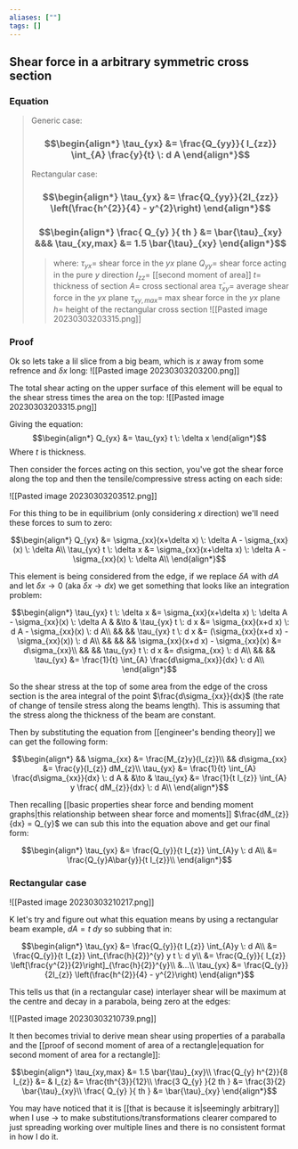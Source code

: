 ```yaml
---
aliases: [""]
tags: []
---
```


## Shear force in a arbitrary symmetric cross section

### Equation

> Generic case:
> ### $$\begin{align*} \tau_{yx} &=  \frac{Q_{yy}}{ I_{zz}} \int_{A} \frac{y}{t}  \: d A \end{align*}$$
> Rectangular case:
> ### $$\begin{align*} \tau_{yx} &= \frac{Q_{yy}}{2I_{zz}} \left(\frac{h^{2}}{4} - y^{2}\right)  \end{align*}$$
> ### $$\begin{align*} \frac{ Q_{y} }{ th } &= \bar{\tau}_{xy} &&& \tau_{xy,max} &= 1.5 \bar{\tau}_{xy} \end{align*}$$
>> where:
>> $\tau_{yx}=$ shear force in the $yx$ plane
>> $Q_{yy}=$ shear force acting in the pure $y$ direction
>> $I_{zz}=$ [[second moment of area]]
>> $t=$ thickness of section
>> $A=$ cross sectional area 
>> $\bar{\tau}_{xy}=$ average shear force in the $yx$ plane
>> ${\tau}_{xy,max}=$ max shear force in the $yx$ plane
>> $h=$ height of the rectangular cross section
>> ![[Pasted image 20230303203315.png]]


### Proof

Ok so lets take a lil slice from a big beam, which is $x$ away from some refrence and $\delta x$ long:
![[Pasted image 20230303203200.png]]

The total shear acting on the upper surface of this element will be equal to the shear stress times the area on the top:
![[Pasted image 20230303203315.png]]

Giving the equation:
$$\begin{align*}
Q_{yx} &= \tau_{yx} t \: \delta x
\end{align*}$$
Where $t$ is thickness.

Then consider the forces acting on this section, you've got the shear force along the top and then the tensile/compressive stress acting on each side:

![[Pasted image 20230303203512.png]]

For this thing to be in equilibrium (only considering $x$ direction) we'll need these forces to sum to zero:

$$\begin{align*}
Q_{yx} &= \sigma_{xx}(x+\delta x) \: \delta A - \sigma_{xx}(x) \: \delta A\\
\tau_{yx} t \: \delta x &= \sigma_{xx}(x+\delta x) \: \delta A - \sigma_{xx}(x) \: \delta A\\
\end{align*}$$

This element is being considered from the edge, if we replace $\delta A$ with $dA$ and let $\delta x \to 0$ (aka $\delta x \to dx$) we get something that looks like an integration problem:

$$\begin{align*}
\tau_{yx} t \: \delta x &= \sigma_{xx}(x+\delta x) \: \delta A - \sigma_{xx}(x) \: \delta A & &\to & \tau_{yx} t \: d x &= \sigma_{xx}(x+d x) \: d A - \sigma_{xx}(x) \: d A\\
&& && \tau_{yx} t \: d x &= (\sigma_{xx}(x+d x) - \sigma_{xx}(x)) \: d A\\
&& && && \sigma_{xx}(x+d x) - \sigma_{xx}(x) &= d\sigma_{xx}\\
&& && \tau_{yx} t \: d x &=  d\sigma_{xx} \: d A\\
&& && \tau_{yx} &= \frac{1}{t} \int_{A} \frac{d\sigma_{xx}}{dx} \: d A\\
\end{align*}$$

So the shear stress at the top of some area from the edge of the cross section is the area integral of the point $\frac{d\sigma_{xx}}{dx}$ (the rate of change of tensile stress along the beams length). This is assuming that the stress along the thickness of the beam are constant.

Then by substituting the equation from [[engineer's bending theory]] we can get the following form:

$$\begin{align*}
&& \sigma_{xx} &= \frac{M_{z}y}{I_{z}}\\
&& d\sigma_{xx} &= \frac{y}{I_{z}} dM_{z}\\
\tau_{yx} &= \frac{1}{t} \int_{A} \frac{d\sigma_{xx}}{dx} \: d A & &\to & \tau_{yx} &=  \frac{1}{t I_{z}} \int_{A} y \frac{ dM_{z}}{dx} \: d A\\
\end{align*}$$

Then recalling [[basic properties shear force and bending moment graphs|this relationship between shear force and moments]] $\frac{dM_{z}}{dx} = Q_{y}$ we can sub this into the equation above and get our final form:

$$\begin{align*}
\tau_{yx} &=  \frac{Q_{y}}{t I_{z}} \int_{A}y  \: d A\\
 &=  \frac{Q_{y}A\bar{y}}{t I_{z}}\\
\end{align*}$$

### Rectangular case

![[Pasted image 20230303210217.png]]

K let's try and figure out what this equation means by using a rectangular beam example, $dA=t\:dy$ so subbing that in:

$$\begin{align*}
\tau_{yx} &=  \frac{Q_{y}}{t I_{z}} \int_{A}y  \: d A\\
 &=  \frac{Q_{y}}{t I_{z}} \int_{\frac{h}{2}}^{y} y t \: d y\\
 &= \frac{Q_{y}}{ I_{z}} \left[\frac{y^{2}}{2}\right]_{\frac{h}{2}}^{y}\\
&...\\
\tau_{yx} &= \frac{Q_{y}}{2I_{z}} \left(\frac{h^{2}}{4} - y^{2}\right) 
\end{align*}$$

This tells us that (in a rectangular case) interlayer shear will be maximum at the centre and decay in a parabola, being zero at the edges:

![[Pasted image 20230303210739.png]]

It then becomes trivial to derive mean shear using properties of a paraballa and the [[proof of second moment of area of a rectangle|equation for second moment of area for a rectangle]]:

$$\begin{align*}
\tau_{xy,max} &= 1.5 \bar{\tau}_{xy}\\
\frac{Q_{y} h^{2}}{8 I_{z}} &= & I_{z} &= \frac{th^{3}}{12}\\
\frac{3 Q_{y} }{2 th } &= \frac{3}{2} \bar{\tau}_{xy}\\
\frac{ Q_{y} }{ th } &= \bar{\tau}_{xy}
\end{align*}$$

You may have noticed that it is [[that is because it is|seemingly arbitrary]] when I use $\to$ to make substitutions/transformations clearer compared to just spreading working over multiple lines and there is no consistent format in how I do it.